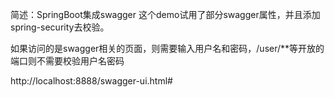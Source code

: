 简述：SpringBoot集成swagger
这个demo试用了部分swagger属性，并且添加spring-security去校验。 

如果访问的是swagger相关的页面，则需要输入用户名和密码，/user/**等开放的端口则不需要校验用户名密码

http://localhost:8888/swagger-ui.html#

